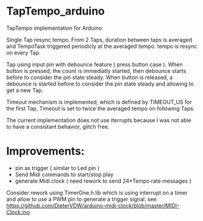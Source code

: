 # TapTempo_arduino
TapTempo implementation for Arduino

Single Tap resync tempo.
From 2 Taps, duration between taps is averaged and TempoTask triggered periodicly at the averaged tempo.
tempo is resync on every Tap. 

Tap using input pin with debounce feature ( press button case ).
When button is pressed, the count is immediatly started, then debounce starts before to consider the pin state steady. 
When button is released, a debounce is started before to consider the pin state steady and allowing to get a new Tap.

Timeout mechanism is implemented, which is defined by TIMEOUT_US for the first Tap,
Timeout is set to twice the averaged tempo on following Taps.

The current implementation does not use Iterrupts because I was not able to have a consistant behavior, glitch free. 

# Improvements:
  - pin as trigger ( similar to Led pin )
  - Send Midi commands to start/stop play
  - generate Midi clock ( need rework to send 24*Tempo rate messages )

  Consider rework using TimerOne.h lib which is using interrupt on a timer and allow to use a PWM pin to generate a trigger signal. 
  see https://github.com/DieterVDW/arduino-midi-clock/blob/master/MIDI-Clock.ino
